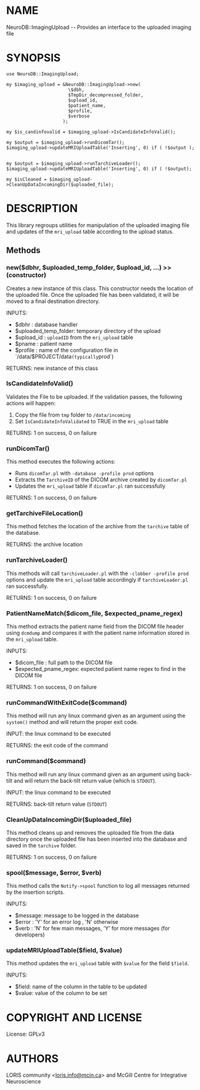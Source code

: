 # NAME

NeuroDB::ImagingUpload -- Provides an interface to the uploaded imaging file

# SYNOPSIS

    use NeuroDB::ImagingUpload;

    my $imaging_upload = &NeuroDB::ImagingUpload->new(
                           \$dbh,
                           $TmpDir_decompressed_folder,
                           $upload_id,
                           $patient_name,
                           $profile,
                           $verbose
                         );

    my $is_candinfovalid = $imaging_upload->IsCandidateInfoValid();

    my $output = $imaging_upload->runDicomTar();
    $imaging_upload->updateMRIUploadTable('Inserting', 0) if ( !$output );


    my $output = $imaging_upload->runTarchiveLoader();
    $imaging_upload->updateMRIUploadTable('Inserting', 0) if ( !$output);

    my $isCleaned = $imaging_upload->CleanUpDataIncomingDir($uploaded_file);

# DESCRIPTION

This library regroups utilities for manipulation of the uploaded imaging file
and updates of the `mri_upload` table according to the upload status.

## Methods

### new($dbhr, $uploaded\_temp\_folder, $upload\_id, ...) >> (constructor)

Creates a new instance of this class. This constructor needs the location of
the uploaded file. Once the uploaded file has been validated, it will be
moved to a final destination directory.

INPUTS:
  - $dbhr                : database handler
  - $uploaded\_temp\_folder: temporary directory of the upload
  - $upload\_id           : `uploadID` from the `mri_upload` table
  - $pname               : patient name
  - $profile             : name of the configuration file in
                            `/data/$PROJECT/data` (typically `prod`)

RETURNS: new instance of this class

### IsCandidateInfoValid()

Validates the File to be uploaded. If the validation passes, the following
actions will happen:
  1) Copy the file from `tmp` folder to `/data/incoming`
  2) Set `IsCandidateInfoValidated` to TRUE in the `mri_upload` table

RETURNS: 1 on success, 0 on failure

### runDicomTar()

This method executes the following actions:
 - Runs `dicomTar.pl` with `-database -profile prod` options
 - Extracts the `TarchiveID` of the DICOM archive created by `dicomTar.pl`
 - Updates the `mri_upload` table if `dicomTar.pl` ran successfully

RETURNS: 1 on success, 0 on failure

### getTarchiveFileLocation()

This method fetches the location of the archive from the `tarchive` table of
the database.

RETURNS: the archive location

### runTarchiveLoader()

This methods will call `tarchiveLoader.pl` with the `-clobber -profile prod`
options and update the `mri_upload` table accordingly if `tarchiveLoader.pl` ran
successfully.

RETURNS: 1 on success, 0 on failure

### PatientNameMatch($dicom\_file, $expected\_pname\_regex)

This method extracts the patient name field from the DICOM file header using
`dcmdump` and compares it with the patient name information stored in the
`mri_upload` table.

INPUTS:
  - $dicom\_file          : full path to the DICOM file
  - $expected\_pname\_regex: expected patient name regex to find in the DICOM file

RETURNS: 1 on success, 0 on failure

### runCommandWithExitCode($command)

This method will run any linux command given as an argument using the
`system()` method and will return the proper exit code.

INPUT: the linux command to be executed

RETURNS: the exit code of the command

### runCommand($command)

This method will run any linux command given as an argument using back-tilt
and will return the back-tilt return value (which is `STDOUT`).

INPUT: the linux command to be executed

RETURNS: back-tilt return value (`STDOUT`)

### CleanUpDataIncomingDir($uploaded\_file)

This method cleans up and removes the uploaded file from the data directory
once the uploaded file has been inserted into the database and saved in the
`tarchive` folder.

RETURNS: 1 on success, 0 on failure

### spool($message, $error, $verb)

This method calls the `Notify->spool` function to log all messages
returned by the insertion scripts.

INPUTS:
 - $message: message to be logged in the database
 - $error  : 'Y' for an error log ,
             'N' otherwise
 - $verb   : 'N' for few main messages,
             'Y' for more messages (for developers)

### updateMRIUploadTable($field, $value)

This method updates the `mri_upload` table with `$value` for the field
`$field`.

INPUTS:
 - $field: name of the column in the table to be updated
 - $value: value of the column to be set

# COPYRIGHT AND LICENSE

License: GPLv3

# AUTHORS

LORIS community &lt;loris.info@mcin.ca> and McGill Centre for Integrative Neuroscience
